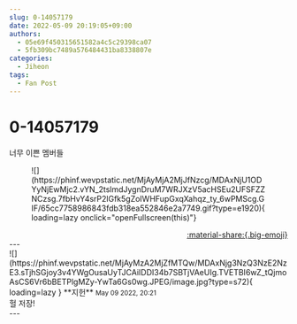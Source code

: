 ```yaml
---
slug: 0-14057179
date: 2022-05-09 20:19:05+09:00
authors:
  - 05e69f450315651582a4c5c29398ca07
  - 5fb309bc7489a576484431ba8338807e
categories:
  - Jiheon
tags:
  - Fan Post
---
```


# 0-14057179

<div class="post-container" markdown="1">
<div class="content-container md-sidebar__scrollwrap" markdown="1">

너무 이쁜 멤버들
<figure markdown="1">
![](https://phinf.wevpstatic.net/MjAyMjA2MjJfNzcg/MDAxNjU1ODYyNjEwMjc2.vYN_2tslmdJygnDruM7WRJXzV5acHSEu2UFSFZZNCzsg.7fbHvY4srP2lGfk5gZoIWHFupGxqXahqz_ty_6wPMScg.GIF/65cc7758986843fdb318ea552846e2a7749.gif?type=e1920){ loading=lazy onclick="openFullscreen(this)"}
</figure>


</div>
</div>

<div style="text-align: right;" markdown="1">
<a href="https://weverse.io/fromis9/fanpost/0-14057179" style="text-align: right;">:material-share:{.big-emoji}</a>
</div>
---

<div class="comments-container md-sidebar__scrollwrap" markdown="1">
<div class="comment" markdown="1">
<div class='id-container' markdown="1">
![](https://phinf.wevpstatic.net/MjAyMzA2MjZfMTQw/MDAxNjg3NzQ3NzE2NzE3.sTjhSGjoy3v4YWgOusaUyTJCAiIDDI34b7SBTjVAeUIg.TVETBI6wZ_tQjmoAsCS6Vr6bBETPlgMZy-YwTa6Gs0wg.JPEG/image.jpg?type=s72){ loading=lazy }
**<span class="artist">지헌</span>** <small>May 09 2022, 20:21</small><br>
</div>
<div class='comment-body' markdown="1">
헐 저장!
</div>
</div>
</div>
---
